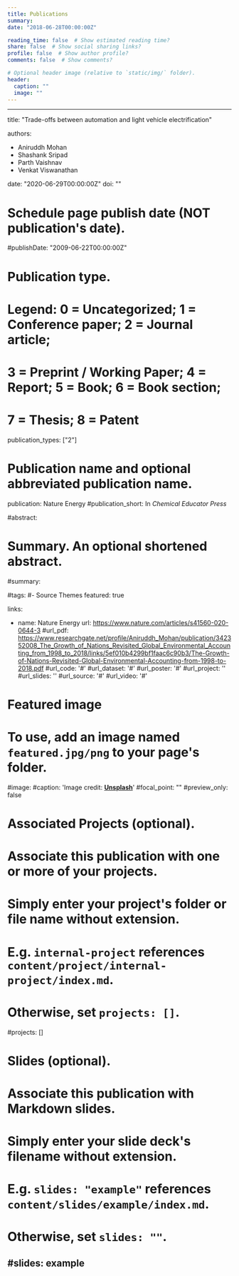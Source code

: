 ```yaml
---
title: Publications
summary: 
date: "2018-06-28T00:00:00Z"

reading_time: false  # Show estimated reading time?
share: false  # Show social sharing links?
profile: false  # Show author profile?
comments: false  # Show comments?

# Optional header image (relative to `static/img/` folder).
header:
  caption: ""
  image: ""
---
```


---
title: "Trade-offs between automation and light vehicle electrification" 

authors:
- Aniruddh Mohan
- Shashank Sripad
- Parth Vaishnav 
- Venkat Viswanathan

date: "2020-06-29T00:00:00Z"
doi: ""

# Schedule page publish date (NOT publication's date).
#publishDate: "2009-06-22T00:00:00Z"

# Publication type.
# Legend: 0 = Uncategorized; 1 = Conference paper; 2 = Journal article;
# 3 = Preprint / Working Paper; 4 = Report; 5 = Book; 6 = Book section;
# 7 = Thesis; 8 = Patent
publication_types: ["2"]

# Publication name and optional abbreviated publication name.
publication: Nature Energy
#publication_short: In *Chemical Educator Press*

#abstract: 

# Summary. An optional shortened abstract.
#summary: 

#tags:
#- Source Themes
featured: true

links:
- name: Nature Energy
  url: https://www.nature.com/articles/s41560-020-0644-3
#url_pdf: https://www.researchgate.net/profile/Aniruddh_Mohan/publication/342352008_The_Growth_of_Nations_Revisited_Global_Environmental_Accounting_from_1998_to_2018/links/5ef010b4299bf1faac6c90b3/The-Growth-of-Nations-Revisited-Global-Environmental-Accounting-from-1998-to-2018.pdf
#url_code: '#'
#url_dataset: '#'
#url_poster: '#'
#url_project: ''
#url_slides: ''
#url_source: '#'
#url_video: '#'

# Featured image
# To use, add an image named `featured.jpg/png` to your page's folder. 
#image:
  #caption: 'Image credit: [**Unsplash**](https://unsplash.com/photos/pLCdAaMFLTE)'
  #focal_point: ""
  #preview_only: false

# Associated Projects (optional).
#   Associate this publication with one or more of your projects.
#   Simply enter your project's folder or file name without extension.
#   E.g. `internal-project` references `content/project/internal-project/index.md`.
#   Otherwise, set `projects: []`.
#projects: []

# Slides (optional).
#   Associate this publication with Markdown slides.
#   Simply enter your slide deck's filename without extension.
#   E.g. `slides: "example"` references `content/slides/example/index.md`.
#   Otherwise, set `slides: ""`.
#slides: example
---

